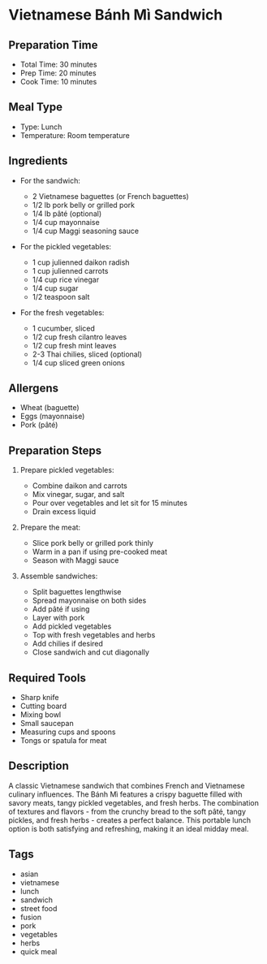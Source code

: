 # Vietnamese Bánh Mì Sandwich

## Preparation Time
- Total Time: 30 minutes
- Prep Time: 20 minutes
- Cook Time: 10 minutes

## Meal Type
- Type: Lunch
- Temperature: Room temperature

## Ingredients
- For the sandwich:
  - 2 Vietnamese baguettes (or French baguettes)
  - 1/2 lb pork belly or grilled pork
  - 1/4 lb pâté (optional)
  - 1/4 cup mayonnaise
  - 1/4 cup Maggi seasoning sauce

- For the pickled vegetables:
  - 1 cup julienned daikon radish
  - 1 cup julienned carrots
  - 1/4 cup rice vinegar
  - 1/4 cup sugar
  - 1/2 teaspoon salt

- For the fresh vegetables:
  - 1 cucumber, sliced
  - 1/2 cup fresh cilantro leaves
  - 1/2 cup fresh mint leaves
  - 2-3 Thai chilies, sliced (optional)
  - 1/4 cup sliced green onions

## Allergens
- Wheat (baguette)
- Eggs (mayonnaise)
- Pork (pâté)

## Preparation Steps
1. Prepare pickled vegetables:
   - Combine daikon and carrots
   - Mix vinegar, sugar, and salt
   - Pour over vegetables and let sit for 15 minutes
   - Drain excess liquid

2. Prepare the meat:
   - Slice pork belly or grilled pork thinly
   - Warm in a pan if using pre-cooked meat
   - Season with Maggi sauce

3. Assemble sandwiches:
   - Split baguettes lengthwise
   - Spread mayonnaise on both sides
   - Add pâté if using
   - Layer with pork
   - Add pickled vegetables
   - Top with fresh vegetables and herbs
   - Add chilies if desired
   - Close sandwich and cut diagonally

## Required Tools
- Sharp knife
- Cutting board
- Mixing bowl
- Small saucepan
- Measuring cups and spoons
- Tongs or spatula for meat

## Description
A classic Vietnamese sandwich that combines French and Vietnamese culinary influences. The Bánh Mì features a crispy baguette filled with savory meats, tangy pickled vegetables, and fresh herbs. The combination of textures and flavors - from the crunchy bread to the soft pâté, tangy pickles, and fresh herbs - creates a perfect balance. This portable lunch option is both satisfying and refreshing, making it an ideal midday meal.

## Tags
- asian
- vietnamese
- lunch
- sandwich
- street food
- fusion
- pork
- vegetables
- herbs
- quick meal 